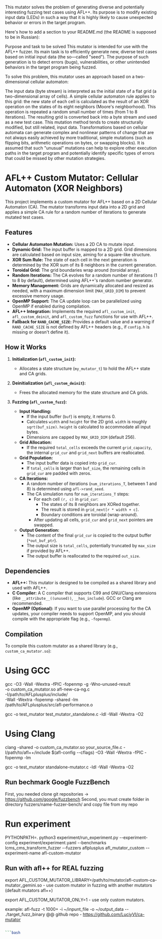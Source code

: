 This mutator solves the problem of generating diverse and potentially interesting fuzzing test cases using AFL++. Its purpose is to modify existing input data (LEDs) in such a way that it is highly likely to cause unexpected behavior or errors in the target program.

Here's how to add a section to your README.md (the README is supposed to be in Russian):

Purpose and task to be solved
This mutator is intended for use with the AFL++ fuzzer. Its main task is to efficiently generate new, diverse test cases based on initial input data (the so—called "seed"). The purpose of such generation is to detect errors (bugs), vulnerabilities, or other unintended behaviors in the target program being fuzzed.

To solve this problem, this mutator uses an approach based on a two-dimensional cellular automaton:

The input data (byte stream) is interpreted as the initial state of a flat grid (a two-dimensional array of cells).
A simple cellular automaton rule applies to this grid: the new state of each cell is calculated as the result of an XOR operation on the states of its eight neighbors (Moore's neighborhood).
This operation is repeated a random small number of times (from 1 to 8 iterations).
The resulting grid is converted back into a byte stream and used as a new test case.
This mutation method tends to create structurally modified, but still related, input data. Transformations based on cellular automata can generate complex and nonlinear patterns of change that are not always easily achieved by more traditional, simple mutations (such as flipping bits, arithmetic operations on bytes, or swapping blocks). It is assumed that such "unusual" mutations can help to explore other execution paths in the target program and potentially identify specific types of errors that could be missed by other mutation strategies.

# AFL++ Custom Mutator: Cellular Automaton (XOR Neighbors)

This project implements a custom mutator for AFL++ based on a 2D Cellular Automaton (CA). The mutator transforms input data into a 2D grid and applies a simple CA rule for a random number of iterations to generate mutated test cases.

## Features

* **Cellular Automaton Mutation:** Uses a 2D CA to mutate input.
* **Dynamic Grid:** The input buffer is mapped to a 2D grid. Grid dimensions are calculated based on input size, aiming for a square-like structure.
* **XOR Sum Rule:** The state of each cell in the next generation is determined by the XOR sum of its 8 neighbors in the current generation.
* **Toroidal Grid:** The grid boundaries wrap around (toroidal array).
* **Random Iterations:** The CA evolves for a random number of iterations (1 to 8 by default), determined using AFL++'s random number generator.
* **Memory Management:** Grids are dynamically allocated and resized as needed, with a maximum dimension limit (`MAX_GRID_DIM`) to prevent excessive memory usage.
* **OpenMP Support:** The CA update loop can be parallelized using OpenMP if enabled during compilation.
* **AFL++ Integration:** Implements the required `afl_custom_init`, `afl_custom_deinit`, and `afl_custom_fuzz` functions for use with AFL++.
* **Fallback for `RAND_CACHE_SIZE`:** Provides a default value and a warning if `RAND_CACHE_SIZE` is not defined by AFL++ headers (e.g., if `config.h` is missing or doesn't define it).

## How it Works

1.  **Initialization (`afl_custom_init`):**
    * Allocates a state structure (`my_mutator_t`) to hold the AFL++ state and CA grids.

2.  **Deinitialization (`afl_custom_deinit`):**
    * Frees the allocated memory for the state structure and CA grids.

3.  **Fuzzing (`afl_custom_fuzz`):**
    * **Input Handling:**
        * If the input buffer (`buf`) is empty, it returns 0.
        * Calculates `width` and `height` for the 2D grid. `width` is roughly `sqrt(buf_size)`. `height` is calculated to accommodate all input bytes.
        * Dimensions are capped by `MAX_GRID_DIM` (default 256).
    * **Grid Allocation:**
        * If the required `total_cells` exceeds the current `grid_capacity`, the internal `grid_cur` and `grid_next` buffers are reallocated.
    * **Grid Population:**
        * The input buffer data is copied into `grid_cur`.
        * If `total_cells` is larger than `buf_size`, the remaining cells in `grid_cur` are padded with zeros.
    * **CA Iterations:**
        * A random number of iterations (`num_iterations_T`, between 1 and 8) is determined using `afl->rand_seed`.
        * The CA simulation runs for `num_iterations_T` steps:
            * For each cell `(r, c)` in `grid_cur`:
                * The states of its 8 neighbors are XORed together.
                * The result is stored in `grid_next[r * width + c]`.
                * Boundary conditions are toroidal (wrap-around).
            * After updating all cells, `grid_cur` and `grid_next` pointers are swapped.
    * **Output Generation:**
        * The content of the final `grid_cur` is copied to the output buffer (`*out_buf_ptr`).
        * The output size is `total_cells`, potentially truncated by `max_size` if provided by AFL++.
        * The output buffer is reallocated to the required `out_size`.

## Dependencies

* **AFL++:** This mutator is designed to be compiled as a shared library and used with AFL++.
* **C Compiler:** A C compiler that supports C99 and GNU/Clang extensions (like `__attribute__((unused))`, `__has_include`). GCC or Clang are recommended.
* **OpenMP (Optional):** If you want to use parallel processing for the CA updates, your compiler needs to support OpenMP, and you should compile with the appropriate flag (e.g., `-fopenmp`).

## Compilation



To compile this custom mutator as a shared library (e.g., `custom_ca_mutator.so`):


# Using GCC
gcc  -O3 -Wall -Wextra -fPIC -fopenmp -g -Wno-unused-result \
    -o custom_ca_mutator.so afl-new-ca-ng.c \
    -I/path/to/AFLplusplus/include/ \
    -Wall -Wextra -fopenmp -shared -lm \
    /path/to/AFLplusplus/src/afl-performance.o

gcc -o test_mutator test_mutator_standalone.c -ldl -Wall -Wextra -O2

# Using Clang
clang -shared -o custom_ca_mutator.so your_source_file.c -I/path/to/afl++/include $(afl-config --cflags) -O3 -Wall -Wextra -fPIC -fopenmp -lm

gcc -o test_mutator standalone-mutator.c -ldl -Wall -Wextra -O2

## Run bechmark Google FuzzBench 

First,  you needed clone git repositories -> https://github.com/google/fuzzbench 
Second, you must create folder in directory fuzzers/name-fuzzer-bench/ and copy file from my repo

# Run experiment 
PYTHONPATH=. python3 experiment/run_experiment.py --experiment-config experiment/experiment.yaml --benchmarks lcms_cms_transform_fuzzer --fuzzers  aflplusplus afl_mutator_custom --experiment-name afl-custom-mutator


## Run with afl++ for REAL fuzzing 

export AFL_CUSTOM_MUTATOR_LIBRARY=/path/to/mutator/afl-custom-ca-mutator_gemini.so  - use custom mutator in fuzzing with another mutators (default mutators afl++)

export AFL_CUSTOM_MUTATOR_ONLY=1 - use only custom mutators. 

example: 
    afl-fuzz -t 1000+ -i ~/inpunt_file  -o ~/output_data -- ./target_fuzz_binary @@ 
github repo - https://github.com/LuciyVI/ca-mutator
```bash 

```bash
